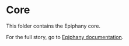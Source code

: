 # Core

This folder contains the Epiphany core.

For the full story, go to [Epiphany documentation](../README.md).